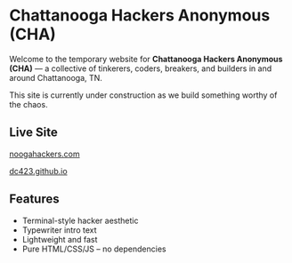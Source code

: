 # Chattanooga Hackers Anonymous (CHA)

Welcome to the temporary website for **Chattanooga Hackers Anonymous (CHA)** — a collective of tinkerers, coders, breakers, and builders in and around Chattanooga, TN.

This site is currently under construction as we build something worthy of the chaos.

## Live Site
[noogahackers.com](https://noogahackers.com)

[dc423.github.io](https://dc423.github.io/)  


##  Features

- Terminal-style hacker aesthetic
- Typewriter intro text
- Lightweight and fast
- Pure HTML/CSS/JS – no dependencies

